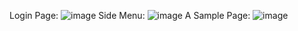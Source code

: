 Login Page:
![image](https://user-images.githubusercontent.com/67706542/210413458-2a9bbaf2-bc3c-427f-b593-7daabfb1a7a4.png)
Side Menu:
![image](https://user-images.githubusercontent.com/67706542/210413547-56d25f60-7298-49d2-8093-c4eca384daf0.png)
A Sample Page:
![image](https://user-images.githubusercontent.com/67706542/210413678-83d67383-1174-4b00-90ab-71ee4e0c9890.png)

